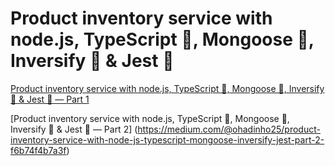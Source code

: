 # Product inventory service with node.js, TypeScript 💪, Mongoose 🦊, Inversify 👜 & Jest 💉

[Product inventory service with node.js, TypeScript 💪, Mongoose 🦊, Inversify 👜 & Jest 💉 — Part 1](https://medium.com/@ohadinho25/product-inventory-service-with-node-js-typescript-mongoose-inversify-jest-part-1-a5618214c82c)

[Product inventory service with node.js, TypeScript 💪, Mongoose 🦊, Inversify 👜 & Jest 💉 — Part 2]
(https://medium.com/@ohadinho25/product-inventory-service-with-node-js-typescript-mongoose-inversify-jest-part-2-f6b74f4b7a3f)
